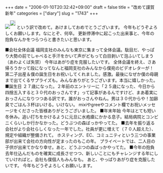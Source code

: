 +++
date = "2006-01-10T20:32:42+09:00"
draft = false
title = "改めて謹賀新年"
categories = ["diary"]
slug = "1743"
+++

<img src="http://hbkr.org/images/dailyicons/20060110.gif" class="thumb-img"><img src="http://ieiriblog.img.jugem.jp/20060110_118090.jpg" style="border:1px solid #ccc; margin-bottom: 10px;"/>
という訳で改めて。あけましておめでとうございます。
今年もどうぞよろしくお願いします。なにとぞ、何卒。
更新停滞中に起こった出来事と、今年の抱負なんかをつらつらと書きたいと思います。

<!--more-->
■会社全体会議
福岡支社のみんなも東京に集まって全体会議。駄目だ、やっぱり大勢の前でしゃべると手汗をかいて声がどもって白目剥いて泡ふいてしまう（あわよくば失禁）
今年はあがり症を克服したいです。
全体会議を終え、さあ帰ろうかって段になってなんと福岡支社のみんなから僕宛のビデオレターが！
第二子出産＆僕の誕生日をお祝いしてくれました。感激。最後になぜか僕の母親まで出てくるサプライズも。みんなありがとうございます。本当に嬉しかった。
■誕生日
２７歳になった。２年前のエントリーに「２５歳になった、今日から四捨五入すると３０代のおっさんです」って記事があるんですけど、まあ着実におっさんになりつつある訳です。誰がおっさんやねん。男は３０代からや！加齢臭でごはん３杯はいける。いけない。
mixiやgreeやコメント欄でお祝いメッセージをくださった皆様ありがとうございました。
■年末年始
今年はとても短い冬休み。追い打ちをかけるように元旦に水疱瘡にかかる息子。結局病院とコンビニくらいしか行かなかった。どうぶつの森ばっかやってた。
■去年を振り返る
会社がより会社らしくなった一年でした。社員が更に増えて（７０人超えた）、規定や組織が整備されて。
ホスティング、EC、コミュニティという三つの事業部が出来て会社の方向性が定まったのもこの年。
プライベートでは、二人目の子供が出来てかなり幸せ。あと、どうぶつの森ばっかやってた。
■今年の抱負
去年仕込んだものを確実に成長させつつ、新しいことにもチャレンジする年にしていければと。会社も僕個人もみんなも。
あと、やっぱりあがり症を克服したいです。
今年もどうぞよろしくお願いします。
